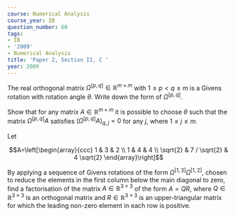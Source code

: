 ```yaml
---
course: Numerical Analysis
course_year: IB
question_number: 60
tags:
- IB
- '2009'
- Numerical Analysis
title: 'Paper 2, Section II, C '
year: 2009
---
```




The real orthogonal matrix $\Omega^{[p, q]} \in \mathbb{R}^{m \times m}$ with $1 \leqslant p<q \leqslant m$ is a Givens rotation with rotation angle $\theta$. Write down the form of $\Omega^{[p, q]}$.

Show that for any matrix $A \in \mathbb{R}^{m \times m}$ it is possible to choose $\theta$ such that the matrix $\Omega^{[p, q]} A$ satisfies $\left(\Omega^{[p, q]} A\right)_{q, j}=0$ for any $j$, where $1 \leqslant j \leqslant m$.

Let

$$A=\left[\begin{array}{ccc}
1 & 3 & 2 \\
1 & 4 & 4 \\
\sqrt{2} & 7 / \sqrt{2} & 4 \sqrt{2}
\end{array}\right]$$

By applying a sequence of Givens rotations of the form $\Omega^{[1,3]} \Omega^{[1,2]}$, chosen to reduce the elements in the first column below the main diagonal to zero, find a factorisation of the matrix $A \in \mathbb{R}^{3 \times 3}$ of the form $A=Q R$, where $Q \in \mathbb{R}^{3 \times 3}$ is an orthogonal matrix and $R \in \mathbb{R}^{3 \times 3}$ is an upper-triangular matrix for which the leading non-zero element in each row is positive.